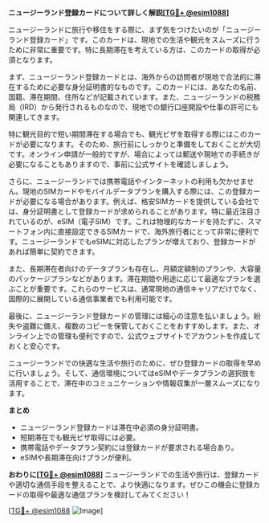 **ニュージーランド登録カードについて詳しく解説[[TG💪+ @esim1088](https://t.me/s/esim1088)]**

ニュージーランドに旅行や移住をする際に、まず気をつけたいのが「ニュージーランド登録カード」です。このカードは、現地での生活や観光をスムーズに行うために非常に重要です。特に長期滞在を考えている方は、このカードの取得が必須となります。

まず、ニュージーランド登録カードとは、海外からの訪問者が現地で合法的に滞在するために必要な身分証明書的なものです。このカードには、あなたの名前、国籍、滞在期間、住所などが記載されています。また、ニュージーランドの税務局（IRD）から発行されるものなので、現地での銀行口座開設や仕事の許可にも関連してきます。

特に観光目的で短い期間滞在する場合でも、観光ビザを取得する際にはこのカードが必要になります。そのため、旅行前にしっかりと準備をしておくことが大切です。オンライン申請が一般的ですが、場合によっては郵送や現地での手続きが必要になることもありますので、事前に公式サイトを確認しましょう。

さらに、ニュージーランドでは携帯電話やインターネットの利用も欠かせません。現地のSIMカードやモバイルデータプランを購入する際には、この登録カードが必要になる場合があります。例えば、格安SIMカードを提供している会社では、身分証明書として登録カードが求められることがあります。特に最近注目されているのが、eSIM（電子SIM）です。これは物理的なカードを持たずに、スマートフォン内に直接設定できるSIMカードで、海外旅行者にとって非常に便利です。ニュージーランドでもeSIMに対応したプランが増えており、登録カードがあれば簡単に契約できます。

また、長期滞在者向けのデータプランも存在し、月額定額制のプランや、大容量のパッケージプランなどがあります。滞在期間や用途に応じて最適なプランを選ぶことが重要です。これらのサービスは、通常現地の通信キャリアだけでなく、国際的に展開している通信事業者でも利用可能です。

最後に、ニュージーランド登録カードの管理には細心の注意を払いましょう。紛失や盗難に備え、複数のコピーを保管しておくことをおすすめします。また、オンライン上での管理も便利ですので、公式ウェブサイトでアカウントを作成しておくと安心です。

ニュージーランドでの快適な生活や旅行のために、ぜひ登録カードの取得を早めに行いましょう。そして、通信環境についてはeSIMやデータプランの選択肢を活用することで、滞在中のコミュニケーションや情報収集が一層スムーズになります。

**まとめ**
- ニュージーランド登録カードは滞在中必須の身分証明書。
- 短期滞在でも観光ビザ取得には必要。
- 携帯電話やデータプラン契約には登録カードが要求される場合あり。
- eSIMや長期滞在向けプランが便利。

**おわりに[[TG💪+ @esim1088](https://t.me/s/esim1088)]**
ニュージーランドでの生活や旅行は、登録カードや適切な通信手段を整えることで、より快適になります。ぜひこの機会に登録カードの取得や最適な通信プランを検討してみてください！

[[TG💪+ @esim1088](https://t.me/s/esim1088) ![Image](https://i.postimg.cc/Y0z9fWf4/image.png)]
